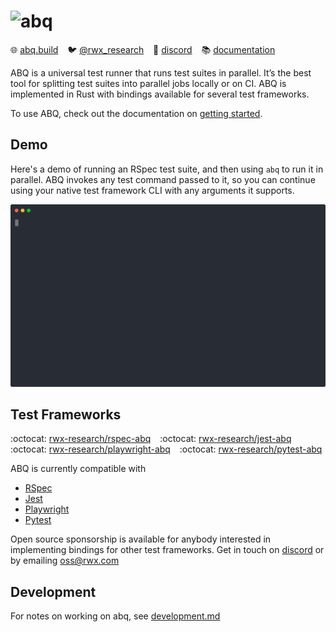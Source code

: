 # <img src="https://www.rwx.com/abq.svg" height="60" alt="abq">

:globe_with_meridians: [abq.build](https://abq.build) &ensp;
:bird: [@rwx_research](https://twitter.com/rwx_research) &ensp;
:speech_balloon: [discord](https://discord.gg/h4ha5Cue7j) &ensp;
:books: [documentation](https://www.rwx.com/docs/abq)

ABQ is a universal test runner that runs test suites in parallel.
It’s the best tool for splitting test suites into parallel jobs locally or on CI.
ABQ is implemented in Rust with bindings available for several test frameworks.

To use ABQ, check out the documentation on [getting started](https://www.rwx.com/docs/abq/getting-started).

## Demo

Here's a demo of running an RSpec test suite, and then using `abq` to run it in parallel.
ABQ invokes any test command passed to it, so you can continue using your native test framework CLI with any arguments it supports.

![abq-demo.svg](abq-demo.svg)

## Test Frameworks

:octocat: [rwx-research/rspec-abq](https://github.com/rwx-research/rspec-abq) &ensp;
:octocat: [rwx-research/jest-abq](https://github.com/rwx-research/jest-abq) &ensp;
:octocat: [rwx-research/playwright-abq](https://github.com/rwx-research/playwright-abq) &ensp;
:octocat: [rwx-research/pytest-abq](https://github.com/rwx-research/pytest-abq)

ABQ is currently compatible with

- [RSpec][rspec-abq-docs]
- [Jest][jest-abq-docs]
- [Playwright][playwright-abq-docs]
- [Pytest][playwright-abq-docs]

Open source sponsorship is available for anybody interested in implementing
bindings for other test frameworks. Get in touch on [discord](https://discord.gg/h4ha5Cue7j)
or by emailing oss@rwx.com

## Development

For notes on working on abq, see [development.md](development.md)

[rspec-abq-docs]: https://www.rwx.com/docs/abq/test-frameworks/rspec
[jest-abq-docs]: https://www.rwx.com/docs/abq/test-frameworks/jest
[playwright-abq-docs]: https://www.rwx.com/docs/abq/test-frameworks/playwright
[pytest-abq-docs]: https://www.rwx.com/docs/abq/test-frameworks/pytest
